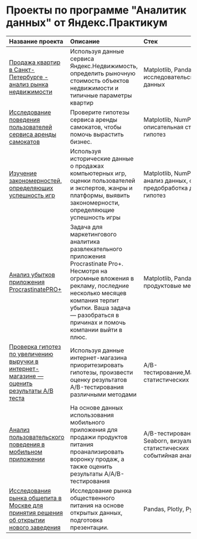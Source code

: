 # Проекты по программе "Аналитик данных" от Яндекс.Практикум

| Название проекта  | Описание  | Стек |
|:-------------|:---------------|:-------------|
|<a href='https://github.com/elenkor23/yp_projects/tree/main/spb_real_estate'>Продажа квартир в Санкт-Петербурге - анализ рынка недвижимости</a> | Используя данные сервиса Яндекс.Недвижимость, определить рыночную стоимость объектов недвижимости и типичные параметры квартир |     Matplotlib, Pandas, Python, визуализация данных, исследовательский анализ данных, предобработка данных |
|<a href='https://github.com/elenkor23/yp_projects/tree/main/Stat_analysis'>Исследование поведения пользователей сервиса аренды самокатов</a>| Проверите гипотезы сервиса аренды самокатов, чтобы помочь вырастить бизнес.| Matplotlib, NumPy, Pandas, Python, SciPy, описательная статистика, проверка статистических гипотез|
|<a href='https://github.com/elenkor23/yp_projects/blob/main/games.ipynb'>Изучение закономерностей, определяющих успешность игр</a>| Используя исторические данные о продажах компьютерных игр, оценки пользователей и экспертов, жанры и платформы, выявить закономерности, определяющие успешность игры| Matplotlib, NumPy, Pandas, Python, исследовательский анализ данных, описательная статистика, предобработка данных, проверка статистических гипотез|
|<a href='https://github.com/elenkor23/yp_projects/tree/main/%D0%B0%D0%BD%D0%B0%D0%BB%D0%B8%D0%B7%20%D0%B1%D0%B8%D0%B7%D0%BD%D0%B5%D1%81-%D0%BF%D0%BE%D0%BA%D0%B0%D0%B7%D0%B0%D1%82%D0%B5%D0%BB%D0%B5%D0%B9'>Анализ убытков приложения ProcrastinatePRO+</a>|Задача для маркетингового аналитика развлекательного приложения Procrastinate Pro+. Несмотря на огромные вложения в рекламу, последние несколько месяцев компания терпит убытки. Ваша задача — разобраться в причинах и помочь компании выйти в плюс.|Matplotlib, Pandas, Python, Seaborn, когортный анализ, продуктовые метрики, юнит-экономика|
|<a href='https://github.com/elenkor23/yp_projects/tree/main/ab-test'>Проверка гипотез по увеличению выручки в интернет-магазине — оценить результаты A/B теста</a>|Используя данные интернет-магазина приоритезировать гипотезы, произвести оценку результатов A/B-тестирования различными методами | A/B-тестирование,Matplotlib,Pandas,Python,SciPy,проверка статистических гипотез|
|<a href='https://github.com/elenkor23/yp_projects/tree/main/mobile_aab'>Анализ пользовательского поведения в мобильном приложении</a>|На основе данных использования мобильного приложения для продажи продуктов питания проанализировать воронку продаж, а также оценить результаты A/A/B-тестирования	| A/B-тестирование, Matplotlib, Pandas, Plotly, Python, Seaborn, визуализация данных, проверка статистических гипотез, продуктовые метрики, событийная аналитика |
|<a href='https://github.com/elenkor23/yp_projects/blob/main/catering.ipynb'>Исследования рынка общепита в Москве для принятия решения об открытии нового заведения</a>| Исследование рынка общественного питания на основе открытых данных, подготовка презентации.| Pandas, Plotly, Python, Seaborn, визуализация данных|
